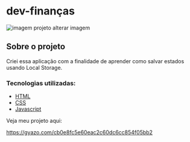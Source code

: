 # dev-finanças

![imagem projeto](https://gyazo.com/e4e23c5c4f0d00d2a5682304ce493b2a)
alterar imagem

## Sobre o projeto
Criei essa aplicação com a finalidade de aprender como salvar estados usando Local Storage.

### Tecnologias utilizadas:
- [HTML](https://www.w3schools.com/html/)
- [CSS](https://www.w3schools.com/css/)
- [Javascript](https://www.w3schools.com/js/default.asp)

Veja meu projeto aqui:

https://gyazo.com/cb0e8fc5e60eac2c60dc6cc854f05bb2
